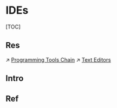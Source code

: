 # IDEs

[TOC]



## Res
↗ [Programming Tools Chain](../../../../🔑%20CS_Core/👩‍💻%20Languages%20Programming/🛠️%20Programming%20Tools%20Chain/Programming%20Tools%20Chain.md)
↗ [Text Editors](../../../../🔑%20CS_Core/👩‍💻%20Languages%20Programming/🛠️%20Programming%20Tools%20Chain/Text%20Editors/Text%20Editors.md)



## Intro


## Ref

